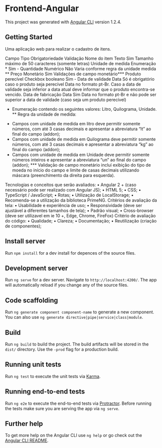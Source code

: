 # Frontend-Angular

This project was generated with [Angular CLI](https://github.com/angular/angular-cli) version 1.2.4.

## Getting Started

Uma aplicação web para realizar o cadastro de itens.

Campo Tipo Obrigatoriedade Validação
Nome do item Texto Sim Tamanho máximo de 50 caracteres
(somente letras)
Unidade de medida Enumeração * Sim -
Quantidade Numérico Não Varia conforme regra da unidade
medida **
Preço Monetário Sim Validações de campo monetário***
Produto perecível Checkbox booleano Sim -
Data de validade Data Só é obrigatório
caso o produto seja
perecível
Data no formato pt-Br. Caso a data
de validade seja inferior a data atual
deve informar que o produto
encontra-se vencido.
Data de fabricação Data Sim Data no formato pt-Br e não pode
ser superior a data de validade
(caso seja um produto perecível)
* Enumeração contendo os seguintes valores: Litro, Quilograma, Unidade.
** Regra da unidade de medida:
- Campos com unidade de medida em litro deve permitir somente números, com até 3 casas decimais e apresentar a
abreviatura “lt” ao final do campo (addon);
- Campos com unidade de medida em Quilograma deve permitir somente números, com até 3 casas decimais e
apresentar a abreviatura “kg” ao final do campo (addon);
- Campos com unidade de medida em Unidade deve permitir somente números inteiros e apresentar a abreviatura “un”
ao final do campo (addon);
*** Validação de campo monetário incluí exibição do tipo de moeda no início do campo e limite de casas decimais
utilizando máscara (preenchimento da direita para esquerda).

Tecnologias e conceitos que serão avaliados:
• Angular 2 + (caso necessário pode ser realizado com Angular JS);
• HTML 5;
• CSS;
• TypeScript / JavaScript;
• Rotas;
• Utilização de LocalStorage;
• Recomenda-se a utilização da biblioteca PrimeNG.
Critérios de avaliação da tela:
• Usabilidade e experiência de uso;
• Responsividade (deve ser ajustável a diferentes tamanhos de tela);
• Padrão visual;
• Cross-browser (deve ser utilizavel em ie 10 +, Edge, Chrome, FireFox)
Critério de avaliação do código:
• Qualidade;
• Clareza;
• Documentação;
• Reutilização (criação de componentes);


## Install server

Run `npm install` for a dev install for depences of the source files.

## Development server

Run `ng serve` for a dev server. Navigate to `http://localhost:4200/`. The app will automatically reload if you change any of the source files.

## Code scaffolding

Run `ng generate component component-name` to generate a new component. You can also use `ng generate directive|pipe|service|class|module`.

## Build

Run `ng build` to build the project. The build artifacts will be stored in the `dist/` directory. Use the `-prod` flag for a production build.

## Running unit tests

Run `ng test` to execute the unit tests via [Karma](https://karma-runner.github.io).

## Running end-to-end tests

Run `ng e2e` to execute the end-to-end tests via [Protractor](http://www.protractortest.org/).
Before running the tests make sure you are serving the app via `ng serve`.

## Further help

To get more help on the Angular CLI use `ng help` or go check out the [Angular CLI README](https://github.com/angular/angular-cli/blob/master/README.md).
